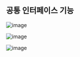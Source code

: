 ## **공통 인터페이스 기능**

![image](https://user-images.githubusercontent.com/79301439/185785555-c02c1594-cc66-4603-9e00-b126cbf8e12b.png)

![image](https://user-images.githubusercontent.com/79301439/185785568-b46bbcf2-82c2-41b7-b1ab-0452bc3a9093.png)

![image](https://user-images.githubusercontent.com/79301439/185785599-81a97762-71b2-40ec-a881-a7c470282fee.png)
